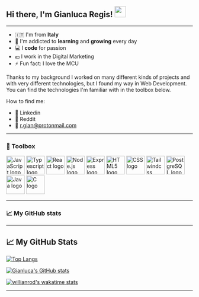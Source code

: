 ## Hi there, I'm Gianluca Regis! <img src="https://raw.githubusercontent.com/MartinHeinz/MartinHeinz/master/wave.gif" width="30px">

---

- :it: I'm from **Italy**
- :seedling: I'm addicted to **learning** and **growing** every day
- :computer: I **code** for passion
- :euro: I work in the Digital Marketing
- :zap: Fun fact: I love the MCU

Thanks to my background I worked on many different kinds of projects and with very different technologies, but I found my way in Web Development.
You can find the technologies I'm familiar with in the toolbox below.

How to find me:
- :bust_in_silhouette: Linkedin
- :robot: Reddit
- :incoming_envelope: r.gian@protonmail.com

---

### :toolbox: Toolbox

<img src="https://cdn.worldvectorlogo.com/logos/javascript.svg" alt="JavaScript logo" width="50" height="50"/> <img src="https://cdn.worldvectorlogo.com/logos/typescript.svg" alt="Typescript logo" width="50" height="50" /> <img src="https://cdn.worldvectorlogo.com/logos/react-2.svg" alt="React logo" width="50" height="50" /> <img src="https://cdn.worldvectorlogo.com/logos/nodejs-1.svg" alt="Node.js logo" width="50" height="50" /> <img src="https://cdn.worldvectorlogo.com/logos/express-109.svg" alt="Express logo" width="50" height="50" /> <img src="https://cdn.worldvectorlogo.com/logos/html5.svg" alt="HTML5 logo" width="50" height="50" /> <img src="https://cdn.worldvectorlogo.com/logos/css-5.svg" alt="CSS logo" width="50" height="50" /> <img src="https://cdn.worldvectorlogo.com/logos/tailwindcss.svg" alt="Tailwindcss logo" width="50" height="50" /> <img class="larger" src="https://cdn.worldvectorlogo.com/logos/postgresql.svg" alt="PostgreSQL logo" width="50" height="50" /> <img src="https://cdn.worldvectorlogo.com/logos/java-4.svg" alt="Java logo" width="50" height="50" /> <img src="https://brandeps.com/logo-download/C/C-logo-vector-01.svg" alt="C logo" width="50" height="50" />

---

### :chart_with_upwards_trend: My GitHub stats

---

## &#x1f4c8; My GitHub Stats

[![Top Langs](https://github-readme-stats.vercel.app/api/top-langs/?username=gian412&exclude_repo=tiw-2020-Regis,tiw-2020-exam-Regis,tiw-2020-exam-RIA-Regis,ing-sw-2020-Ravella-Re-Regis&langs_count=6&layout=compact&theme=tokyonight)](https://github.com/anuraghazra/github-readme-stats)

[![Gianluca's GitHub stats](https://github-readme-stats.vercel.app/api?username=gian412&count_private=true&hide=stars,prs,issues,contribs&show_icons=true&theme=tokyonight&include_all_commits=true&custom_title=Gianluca's%20GitHub%20Stats)](https://github.com/gian412/github-readme-stats)

[![willianrod's wakatime stats](https://github-readme-stats.vercel.app/api/wakatime?username=gian412)](https://github.com/gian412/github-readme-stats)

---
